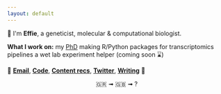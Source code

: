 ```yaml
---
layout: default
---
```





💟 I'm **Effie**, a geneticist, molecular & computational biologist. 

**What I work on:** 
my [PhD](https://gtr.ukri.org/projects?ref=studentship-2273599)
making R/Python packages for transcriptomics pipelines
a wet lab experiment helper (coming soon ⌛)


🚀 **[Email](mailto:effieklimi@icloud.com)**, **[Code](https://github.com/effieklimi)**,  **[Content recs](https://github.com/effieklimi/content-recs)**, **[Twitter](http://twitter.com/heffiemetal)**, **[Writing](http://effieklimi.substack.com)** 💫
  


<div align="center">
  🇬🇷 ➟ 🇬🇧 ➟ ?
  
  
  
  
  
  
  
  
  
  
  
  
  
  
  
  
</div>

